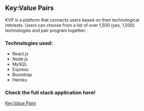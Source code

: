 ## Key:Value Pairs

KVP is a platform that connects users based on their technological interests. Users can choose from a list of over 1,500 (yes, 1,500) technologies and pair program together.

### Technologies used:

- React.js
- Node.js
- MySQL
- Express
- Bootstrap
- Heroku

### Check the full stack application here!

[Key:Value Pairs](https://keyvaluepairs.herokuapp.com/)
